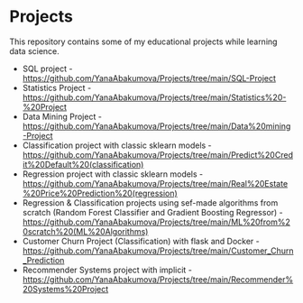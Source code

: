 # Projects
This repository contains some of my educational projects while learning data science. 

- SQL project - https://github.com/YanaAbakumova/Projects/tree/main/SQL-Project
- Statistics Project - https://github.com/YanaAbakumova/Projects/tree/main/Statistics%20-%20Project
- Data Mining Project - https://github.com/YanaAbakumova/Projects/tree/main/Data%20mining-Project
- Classification project with classic sklearn models - https://github.com/YanaAbakumova/Projects/tree/main/Predict%20Credit%20Default%20(classification)
- Regression project with classic sklearn models - https://github.com/YanaAbakumova/Projects/tree/main/Real%20Estate%20Price%20Prediction%20(regression)
- Regression & Classification projects using sef-made algorithms from scratch
(Random Forest Classifier and Gradient Boosting Regressor) - https://github.com/YanaAbakumova/Projects/tree/main/ML%20from%20scratch%20(ML%20Algorithms)
- Customer Churn Project (Classification) with flask and Docker - https://github.com/YanaAbakumova/Projects/tree/main/Customer_Churn_Prediction
- Recommender Systems project with implicit - https://github.com/YanaAbakumova/Projects/tree/main/Recommender%20Systems%20Project
